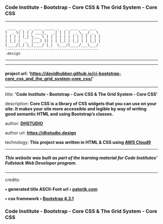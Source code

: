 ### Code Institute - Bootstrap - Core CSS & The Grid System - Core CSS

***
     ____  _   _ ____ _____ _   _ ____ ___ ___  
    |  _ \| | | / ___|_   _| | | |  _ \_ _/ _ \ 
    | | | | |_| \___ \ | | | | | | | | | | | | |
    | |_| |  _  |___) || | | |_| | |_| | | |_| |
    |____/|_| |_|____/ |_|  \___/|____/___\___/ 
    -------------------------------------------
    .design
    
***

***
#### project url: **'https://davidhubber.github.io/ci-bootstrap-core_css_and_the_grid_system-core_css/'**
***
title: **'Code Institute - Bootstrap - Core CSS & The Grid System - Core CSS'**

description: **Core CSS is a library of CSS widgets that you can use on your site. It makes your site more accessible and legible by way of writing good semantic HTML and using Bootstrap’s classes.**

author: **[DHSTUDIO](https://dhstudio.design "DHSTUDIO")** 

author url: **<https://dhstudio.design>** 

technology: **This project was written in HTML & CSS using [AWS Cloud9](https://aws.amazon.com/cloud9/ "Cloud9")** 


***
##### This website was built as part of the learning material for Code Institutes' Fullstack Web Developer program.
***
credits: 

**• generated title ASCII-Font url › [patorjk.com](http://patorjk.com/software/taag/#p=display&c=bash&f=Jerusalem&t=DHSTUDIO "Patorjk")**

**• css framework › [Bootstrap 4.3.1](https://github.com/twbs/bootstrap "Bootstrap")**

### Code Institute - Bootstrap - Core CSS & The Grid System - Core CSS
